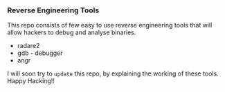 ### Reverse Engineering Tools

This repo consists of few easy to use reverse engineering tools that will allow hackers to debug and analyse binaries.  

- radare2
- gdb - debugger
- angr

I will soon try to `update` this repo, by explaining the working of these tools.  
Happy Hacking!!  
